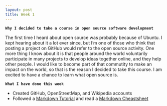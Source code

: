 ```yaml
---
layout: post
title: Week 1
---
```


**`Why I decided to take a course in open source software development`**

The first time I heard about open source was probably because of Ubuntu. I kept hearing about it a lot ever since, but I’m one of those who think that posting a project on GitHub would refer to the open source activity. One more thing I know about it is that people around the world voluntarily participate in many projects to develop ideas together online, and they help other people. I would like to become part of that commutity to make an impact on the world, so that is the reason I decided to take this course. I am excited to have a chance to learn what open source is.


**`What I have done this week`**
  - Created GitHub, OpenStreetMap, and Wikipedia accounts
  - Followed a [Markdown Tutorial](https://www.markdowntutorial.com/) and read a [Markdown Cheastsheet](https://github.com/adam-p/markdown-here/wiki/Markdown-Cheatsheet)
